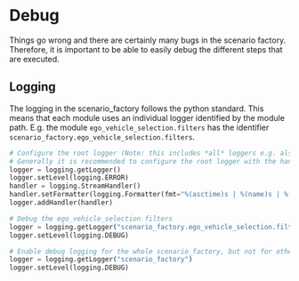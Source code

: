 # Debug

Things go wrong and there are certainly many bugs in the scenario factory. Therefore, it is important to be able to easily debug the different steps that are executed.

## Logging

The logging in the scenario_factory follows the python standard. This means that each module uses an individual logger identified by the module path. E.g. the module `ego_vehicle_selection.filters` has the identifier `scenario_factory.ego_vehicle_selection.filters`.

```python
# Configure the root logger (Note: this includes *all* loggers e.g. also the loggers from the CommonRoad-SUMO Interface)
# Generally it is recommended to configure the root logger with the handler and format you want, and configure the level on the child loggers
logger = logging.getLogger()
logger.setLevel(logging.ERROR)
handler = logging.StreamHandler()
handler.setFormatter(logging.Formatter(fmt="%(asctime)s | %(name)s | %(levelname)s | %(message)s"))
logger.addHandler(handler)

# Debug the ego_vehicle_selection filters
logger = logging.getLogger("scenario_factory.ego_vehicle_selection.filters")
logger.setLevel(logging.DEBUG)

# Enable debug logging for the whole scenario_factory, but not for other libraries (e.g. the CommonRoad-SUMO Interface)
logger = logging.getLogger("scenario_factory")
logger.setLevel(logging.DEBUG)

```
